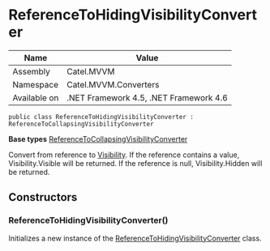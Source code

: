 

# ReferenceToHidingVisibilityConverter

Name|Value
---|---
Assembly|Catel.MVVM
Namespace|Catel.MVVM.Converters
Available on|.NET Framework 4.5, .NET Framework 4.6

```
public class ReferenceToHidingVisibilityConverter : ReferenceToCollapsingVisibilityConverter
```

**Base types**
[ReferenceToCollapsingVisibilityConverter](/Catel.MVVM\Catel\MVVM\Converters\ReferenceToCollapsingVisibilityConverter.md)


Convert from reference to [Visibility](#). 
    If the reference contains a value, Visibility.Visible will be returned. 
    If the reference is null, Visibility.Hidden will be returned.



## Constructors

### ReferenceToHidingVisibilityConverter()

Initializes a new instance of the [ReferenceToHidingVisibilityConverter](#) class.



